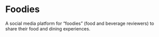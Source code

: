 # Foodies

A social media platform for “foodies” (food and beverage reviewers) to share their food and dining experiences.
